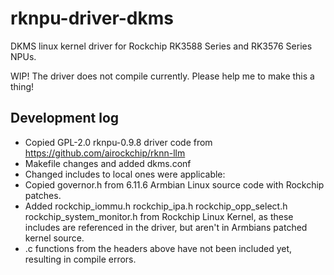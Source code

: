 # rknpu-driver-dkms

DKMS linux kernel driver for Rockchip RK3588 Series and RK3576 Series NPUs.

WIP! The driver does not compile currently. Please help me to make this a thing!

## Development log

- Copied GPL-2.0 rknpu-0.9.8 driver code from https://github.com/airockchip/rknn-llm
- Makefile changes and added dkms.conf
- Changed includes to local ones were applicable:
- Copied governor.h from 6.11.6 Armbian Linux source code with Rockchip patches.
- Added rockchip_iommu.h rockchip_ipa.h rockchip_opp_select.h rockchip_system_monitor.h from Rockchip Linux Kernel, as these includes are referenced in the driver, but aren't in Armbians patched kernel source.
- .c functions from the headers above have not been included yet, resulting in compile errors.
